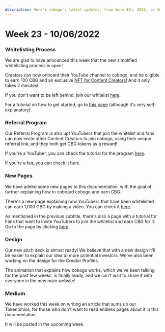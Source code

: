 ```yaml
---
description: Here's cobogo's latest updates, from June 4th, 2021, to June 10th, 2022
---
```


# Week 23 - 10/06/2022

### Whitelisting Process

We are glad to have announced this week that the new simplified whitelisting process is open!

Creators can now onboard their YouTube channel to cobogo, and be eligible to earn 100 CBG and an exclusive [NFT for Content Creators!](../../overview/how-it-works/content-creator-nft.md) And it only takes 2 minutes!

If you don't want to be left behind, join our whitelist [here](https://app.cobogo.social/).

For a tutorial on how to get started, go to [this page](../../creators/getting-started.md) (although it's very self-explanatory).

### Referral Program

Our Referral Program is also up! YouTubers that join the whitelist and fans can now invite other Content Creators to join cobogo, using their unique referral link, and they both get CBG tokens as a reward!

If you're a YouTuber, you can check the tutorial for the program [here](../../creators/referral-program.md).

If you're a fan, you can check it [here](../../fans/referral-program.md).

### New Pages

We have added some new pages to this documentation, with the goal of further explaining how to onboard cobogo and earn CBG.

There's a new page explaining how YouTubers that have been whitelisted can earn 1,000 CBG by making a video. You can check it [here](../../creators/making-a-video.md).

As mentioned in the previous subtitle, there's also a page with a tutorial for Fans that want to invite YouTubers to join the whitelist and earn CBG for it. Go to the page by clicking [here](../../fans/referral-program.md).

### Design

Our new pitch deck is almost ready! We believe that with a new design it'll be easier to explain our idea to more potential investors. We've also been working on the design for the Creator Profiles.

The animation that explains how cobogo works, which we've been talking for the past few weeks, is finally ready, and we can't wait to share it with everyone in the new main website!

### Medium

We have worked this week on writing an article that sums up our Tokenomics, for those who don't want to read endless pages about it in this documentation.

It will be posted in the upcoming week.
